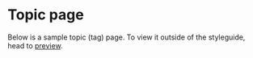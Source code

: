 # Topic page

Below is a sample topic (tag) page. To view it outside of the styleguide, head to [preview](topic/preview).
